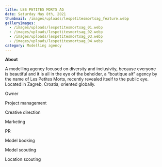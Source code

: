 ```yaml
---
title: LES PETITES MORTS AG
date: Saturday May 8th, 2021
thumbnail: /images/uploads/lespetitesmortsag_feature.webp
galleryImages:
  - /images/uploads/lespetitesmortsag_01.webp
  - /images/uploads/lespetitesmortsag_02.webp
  - /images/uploads/lespetitesmortsag_03.webp
  - /images/uploads/lespetitesmortsag_04.webp
category: Modelling agency
---
```

**About** 

A modelling agency focused on diversity and inclusivity, because everyone is beautiful and it is all in the eye of the beholder, a “boutique alt” agency by the name of Les Petites Morts, recently revealed itself to the public eye. Located in Zagreb, Croatia; oriented globally. 

Owner

Project management

Creative direction

Marketing

PR

Model booking

Model scouting

Location scouting